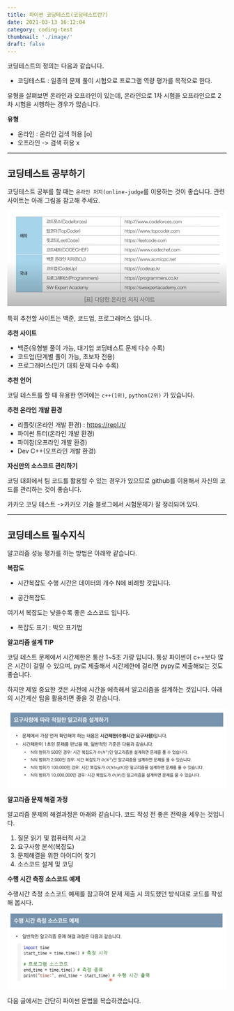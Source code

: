 ```yaml
---
title: 파이썬 코딩테스트(코딩테스트란?)
date: 2021-03-13 16:12:04
category: coding-test
thumbnail: './image/'
draft: false
---
```


코딩테스트의 정의는 다음과 같습니다.

- 코딩테스트 : 일종의 문제 풀이 시험으로 프로그램 역량 평가를 목적으로 한다.

유형을 살펴보면 온라인과 오프라인이 있는데, 온라인으로 1차 시험을 오프라인으로 2차 시험을 시행하는 경우가 많습니다.

**유형**

- 온라인 : 온라인 검색 허용 [o]
- 오프라인 -> 검색 허용 x

<hr/>

## 코딩테스트 공부하기

코딩테스트 공부를 할 때는 `온라인 저지(online-judge`를 이용하는 것이 좋습니다. 관련 사이트는 아래 그림을 참고해 주세요.

![ex_screenshot](./image/online-judge.png)

특히 추천할 사이트는 백준, 코드업, 프로그래머스 입니다.

**추천 사이트**

- 백준(유형별 풀이 가능, 대기업 코딩테스트 문제 다수 수록)
- 코드업(단계별 풀이 가능, 초보자 전용)
- 프로그래머스(인기 대회 문제 다수 수록)

**추천 언어**

코딩 테스트를 할 때 유용한 언어에는 `c++(1위)`, `python(2위)` 가 있습니다.

**추천 온라인 개발 환경**

- 리플릿(온라인 개발 환경) : https://repl.it/
- 파이썬 튜터(온라인 개발 환경)
- 파이참(오프라인 개발 환경)
- Dev C++(오프라인 개발 환경)

**자신만의 소스코드 관리하기**

코딩 대회에서 팀 코드를 활용할 수 있는 경우가 있으므로 github를 이용해서 자신의 코드를 관리하는 것이 좋습니다.

카카오 코딩 테스트 ->카카오 기술 블로그에서 시험문제가 잘 정리되어 있다.

<hr/>

## 코딩테스트 필수지식

알고리즘 성능 평가를 하는 방법은 아래왁 같습니다.

**복잡도**

- 시간복잡도
  수행 시간은 데이터의 개수 N에 비례할 것입니다.

- 공간복잡도

여기서 복잡도는 낮을수록 좋은 소스코드 입니다.

- 복잡도 표기 : 빅오 표기법

**알고리즘 설계 TIP**

코딩 테스트 문제에서 시간제한은 통산 1~5초 가량 입니다.
통상 파이썬이 c++보다 많은 시간이 걸릴 수 있으며, py로 제출해서 시간제한에 걸리면 pypy로 제출해보는 것도 좋습니다.

하지만 제일 중요한 것은 사전에 시간을 에측해서 알고리즘을 설계하는 것입니다. 아래의 시간계산 팁을 활용하면 좋을 것 같습니다.

![ex_screenshot](./image/algorithm.png)

**알고리즘 문제 해결 과정**

알고리즘 문제의 해결과정은 아래와 같습니다. 코드 작성 전 좋은 전략을 세우는 것입니다.

1. 질문 읽기 및 컴퓨터적 사고
2. 요구사항 분석(복잡도)
3. 문제해결을 위한 아이디어 찾기
4. 소스코드 설계 및 코딩

**수행 시간 측정 소스코드 예제**

수행시간 측정 소스코드 예제를 참고하여 문제 제출 시 의도했던 방식대로 코드를 작성해 봅시다.

![ex_screenshot](./image/time-attack.png)

다음 글에서는 간단히 파이썬 문법을 복습하겠습니다.
